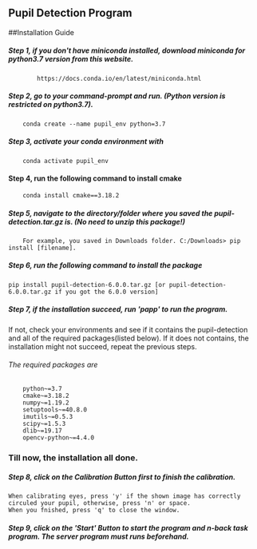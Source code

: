 Pupil Detection Program
--
##Installation Guide
##### Step 1, if you don't have miniconda installed, download miniconda for python3.7 version from this website. 
            https://docs.conda.io/en/latest/miniconda.html

##### Step 2, go to your command-prompt and run. (Python version is restricted on python3.7).
        conda create --name pupil_env python=3.7
        
##### Step 3, activate your conda environment with
        conda activate pupil_env

#### Step 4, run the following command to install cmake
        conda install cmake==3.18.2
                
##### Step 5, navigate to the directory/folder where you saved the pupil-detection.tar.gz is. (No need to unzip this package!)
        For example, you saved in Downloads folder. C:/Downloads> pip install [filename].

##### Step 6, run the following command to install the package
    pip install pupil-detection-6.0.0.tar.gz [or pupil-detection-6.0.0.tar.gz if you got the 6.0.0 version]  
    
##### Step 7, if the installation succeed, run 'papp' to run the program. 
   If not, check your environments and see if it contains the pupil-detection and all of the required packages(listed below). 
   If it does not contains, the installation might not succeed, repeat the previous steps.
   
   ###### The required packages are
        python~=3.7
        cmake~=3.18.2
        numpy~=1.19.2
        setuptools~=40.8.0
        imutils~=0.5.3
        scipy~=1.5.3
        dlib~=19.17
        opencv-python~=4.4.0


### Till now, the installation all done.


##### Step 8, click on the Calibration Button first to finish the calibration. 
    When calibrating eyes, press 'y' if the shown image has correctly circuled your pupil, otherwise, press 'n' or space.
    When you fnished, press 'q' to close the window.
    
##### Step 9, click on the 'Start' Button to start the program and n-back task program. The server program must runs beforehand.
